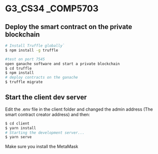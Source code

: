 # G3_CS34 \_COMP5703

## Deploy the smart contract on the private blockchain

```sh
# Install Truffle globally`
$ npm install -g truffle
```

```sh
#test on port 7545
open ganache software and start a private blockchain
$ cd truffle
$ npm install
# deploy contracts on the ganache
$ truffle migrate
```

## Start the client dev server

Edit the .env file in the client folder and changed the admin address (The smart contract creator address) and then:

```sh
$ cd client
$ yarn install
# Starting the development server...
$ yarn serve
```

Make sure you install the MetaMask
